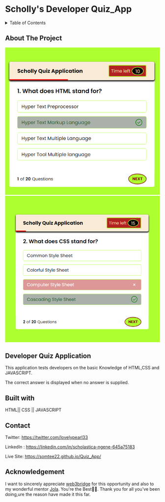 # Scholly's Developer Quiz_App


<!-- TABLE OF CONTENTS -->
<details>
  <summary>Table of Contents</summary>
  <ol>
    <li>
      <a href="#about-the-project">About The Project</a>
      <ul>
        <li><a href="#built-with">Built With</a></li>
      </ul>
    </li>
    <li>
      <a href="#getting-started">Getting Started</a>
    </li>
    <li><a href="#contact">Contact</a></li>
    <li><a href="#acknowledgments">Acknowledgments</a></li>
  </ol>
</details>



<!-- ABOUT THE PROJECT -->
## About The Project

![](./images/screenshot1.png)
![](./images/screenshot2.png)

## Developer Quiz Application

This application tests developers on the basic Knowledge of HTML,CSS and JAVASCRIPT.

The correct answer is displayed when no answer is supplied.



## Built with

HTML||
CSS ||
JAVASCRIPT


## Contact
Twitter: https://twitter.com/lovelypearl33

LinkedIn : https://linkedin.com/in/scholastica-ngene-645a75183

Live Site: https://somtee22.github.io/Quiz_App/



## Acknowledgement 

I want to sincerely appreciate [web3bridge](https://twitter.com/Web3Bridge) for this opportunity  and also to my wonderful mentor [Jola](https://twitter.com/jolah99). You're the Best💝💝.
Thank you for all you've been doing,ure the reason have made it this far.